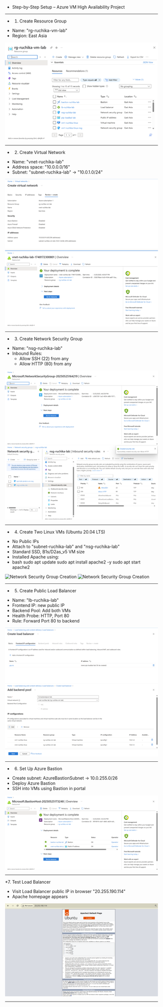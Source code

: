 * Step-by-Step Setup – Azure VM High Availability Project

---

* 1. Create Resource Group
- Name: "rg-ruchika-vm-lab"
- Region: East Asia

![Resource Group Creation](./screenshots/resourcegroup.png)

---

* 2. Create Virtual Network
- Name: "vnet-ruchika-lab"
- Address space: "10.0.0.0/16"
- Subnet: "subnet-ruchika-lab" → "10.0.1.0/24"

![Virtual Network Creation](./screenshots/virtualnetwork.png)
![Virtual Network Creation](./screenshots/virtualnetwork-1.png)

---

* 3. Create Network Security Group
- Name: "nsg-ruchika-lab"
- Inbound Rules:
  - Allow SSH (22) from any
  - Allow HTTP (80) from any

![Network Security Group Creation](./screenshots/NSG.png)
![Network Security Group Creation](./screenshots/NSG-rules.png)

---

* 4. Create Two Linux VMs (Ubuntu 20.04 LTS)
- No Public IPs
- Attach to "subnet-ruchika-lab" and "nsg-ruchika-lab"
- Standard SSD, B1s/D2as_v5 VM size
- Installed Apache using:
- bash
sudo apt update
sudo apt install apache2 -y
sudo apt start apache2

![Network Security Group Creation](./screenshots/virtualmachin1.png)
![Network Security Group Creation](./screenshots/virtualmachin2.png)

---

* 5. Create Public Load Balancer
- Name: "lb-ruchika-lab"
- Frontend IP: new public IP
- Backend Pool: Add both VMs
- Health Probe: HTTP, Port 80
- Rule: Forward Port 80 to backend

![Public Load Balancer Creation](./screenshots/publicLB.png)
![Public Load Balancer Creation](./screenshots/backendpool-LB.png)

---

* 6. Set Up Azure Bastion
- Create subnet: AzureBastionSubnet → 10.0.255.0/26
- Deploy Azure Bastion
- SSH into VMs using Bastion in portal

![Bastion Host Creation](./screenshots/bastion.png)

---

*7. Test Load Balancer
- Visit Load Balancer public IP in browser "20.255.190.114"
- Apache homepage appears

![Apache webpage](./screenshots/apachewebpage.png)

---
